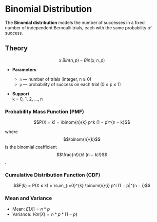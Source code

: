 # Binomial Distribution

The **Binomial distribution** models the number of successes in a fixed number of independent Bernoulli trials, each with the same probability of success.

## Theory

$$x~Bin(n, p) - Bin(x; n, p)$$

- **Parameters**  
  - `n` — number of trials (integer, n ≥ 0)  
  - `p` — probability of success on each trial (0 ≤ p ≤ 1)

- **Support**  
  k = 0, 1, 2, …, n

### Probability Mass Function (PMF)

$$P(X = k) = \binom{n}{k} p^k (1 − p)^{n − k}$$

where 
$$\binom{n}{k}$$ 
is the binomial coefficient 
$$\frac{n!}{k! (n − k)!}$$.

### Cumulative Distribution Function (CDF)

$$F(k) = P(X ≤ k) = \sum_{i=0}^{k} \binom{n}{i} p^i (1 − p)^{n − i}$$

### Mean and Variance

- Mean: $E[X] = n * p$  
- Variance: $Var(X) = n * p * (1 − p)$
